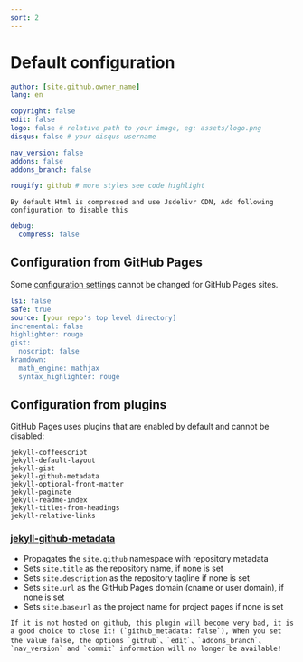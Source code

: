 ```yaml
---
sort: 2
---
```


# Default configuration
```yml
author: [site.github.owner_name]
lang: en

copyright: false
edit: false
logo: false # relative path to your image, eg: assets/logo.png
disqus: false # your disqus username

nav_version: false
addons: false
addons_branch: false

rougify: github # more styles see code highlight
```

```tip
By default Html is compressed and use Jsdelivr CDN, Add following configuration to disable this
```

```yml
debug:
  compress: false
```

## Configuration from GitHub Pages
Some [configuration settings](https://docs.github.com/en/github/working-with-github-pages/about-github-pages-and-jekyll) cannot be changed for GitHub Pages sites.
```yml
lsi: false
safe: true
source: [your repo's top level directory]
incremental: false
highlighter: rouge
gist:
  noscript: false
kramdown:
  math_engine: mathjax
  syntax_highlighter: rouge
```


## Configuration from plugins
GitHub Pages uses plugins that are enabled by default and cannot be disabled:
```
jekyll-coffeescript
jekyll-default-layout
jekyll-gist
jekyll-github-metadata
jekyll-optional-front-matter
jekyll-paginate
jekyll-readme-index
jekyll-titles-from-headings
jekyll-relative-links
```

### [jekyll-github-metadata](https://github.com/jekyll/github-metadata#what-it-does)
- Propagates the `site.github` namespace with repository metadata
- Sets `site.title` as the repository name, if none is set
- Sets `site.description` as the repository tagline if none is set
- Sets `site.url` as the GitHub Pages domain (cname or user domain), if none is set
- Sets `site.baseurl` as the project name for project pages if none is set


```danger
If it is not hosted on github, this plugin will become very bad, it is a good choice to close it! (`github_metadata: false`), When you set the value false, the options `github`、`edit`、`addons_branch`、`nav_version` and `commit` information will no longer be available!
```
